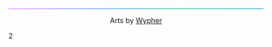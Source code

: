 <!DOCTYPE html>
<html>
<head>
    <title>smth</title>
    <style>
        * {
            margin: 0;
            padding: 0;
        }
        .footer {
            border-top: 2px solid;
            border-image: linear-gradient(to right, #F5ADFF, #93B9FF, #64DCB7, #63C6E3);
            border-image-slice: 1;
            text-align: center;
        }
    </style>
</head>
<body>
    <div class="footer">
        <p>Arts by <a target="_blank" href="https://twitter.com/wypher2">Wypher</a></p>
    </div>
</body>2
</html>